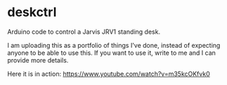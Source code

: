 # deskctrl
Arduino code to control a Jarvis JRV1 standing desk.

I am uploading this as a portfolio of things I've done, instead of expecting anyone to be able to use this. If you want to use it, write to me and I can provide more details.

Here it is in action:
https://www.youtube.com/watch?v=m35kcOKfvk0
